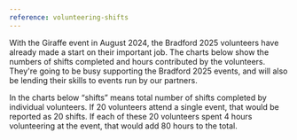 ```yaml
---
reference: volunteering-shifts
---
```

With the Giraffe event in August 2024, the Bradford 2025 volunteers have already made a start on their important job. The charts below show the numbers of shifts completed and hours contributed by the volunteers. They're going to be busy supporting the Bradford 2025 events, and will also be lending their skills to events run by our partners.

In the charts below <q>shifts</q> means total number of shifts completed by individual volunteers.
If 20 volunteers attend a single event, that would be reported as 20 shifts.
If each of these 20 volunteers spent 4 hours volunteering at the event, that would add 80 hours to the total.

